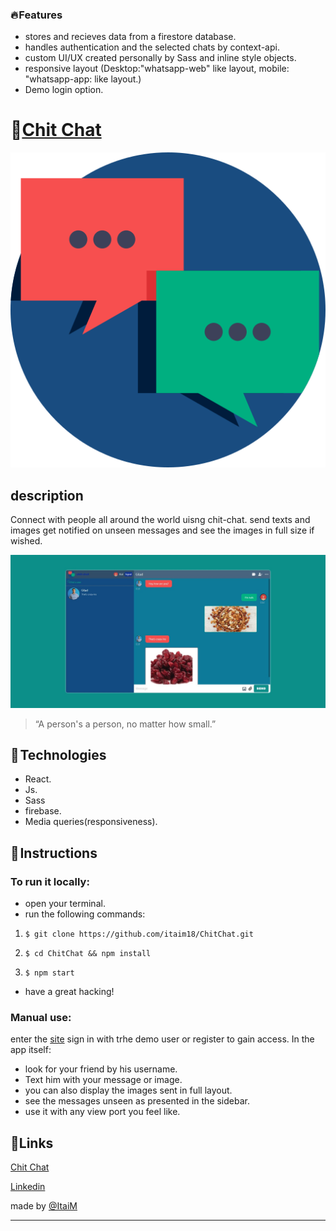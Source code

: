 ### 🔥 Features

- stores and recieves data from a firestore database.
- handles authentication and the selected chats by context-api.
- custom UI/UX created personally by Sass and inline style objects.
- responsive layout (Desktop:"whatsapp-web" like layout, mobile: "whatsapp-app: like layout.)
- Demo login option.

# 💬[Chit Chat](https://chitnchat.netlify.app/login)

<img src="https://github.com/itaim18/ChitChat/blob/master/src/assets/logo.png" alt="logo" size="100" >

## description

Connect with people all around the world uisng chit-chat. send texts and images get notified on unseen messages and see the images in full size if wished.

![](https://github.com/itaim18/ChitChat/blob/master/chat-desktop.jpeg)

> “A person's a person, no matter how small.” 

## 🔧 Technologies

- React.
- Js.
- Sass
- firebase.
- Media queries(responsiveness).

## 📃 Instructions

### To run it locally:
- open your terminal.
- run the following commands:
1. `$ git clone https://github.com/itaim18/ChitChat.git`

2. `$ cd ChitChat && npm install`

3. `$ npm start`

- have a great hacking!

### Manual use:
enter the [site](https://chitnchat.netlify.app/login) sign in with trhe demo user or register to gain access. In the app itself: 
- look for your friend by his username.
- Text him with your message or image.
- you can also display the images sent in full layout.
- see the messages unseen as presented in the sidebar.
- use it with any view port you feel like.

## 🔗Links
[Chit Chat](https://chitnchat.netlify.app/login)

[Linkedin](https://www.linkedin.com/in/itai-mizlish/)

made by [@ItaiM](https://github.com/itaim18)

----


